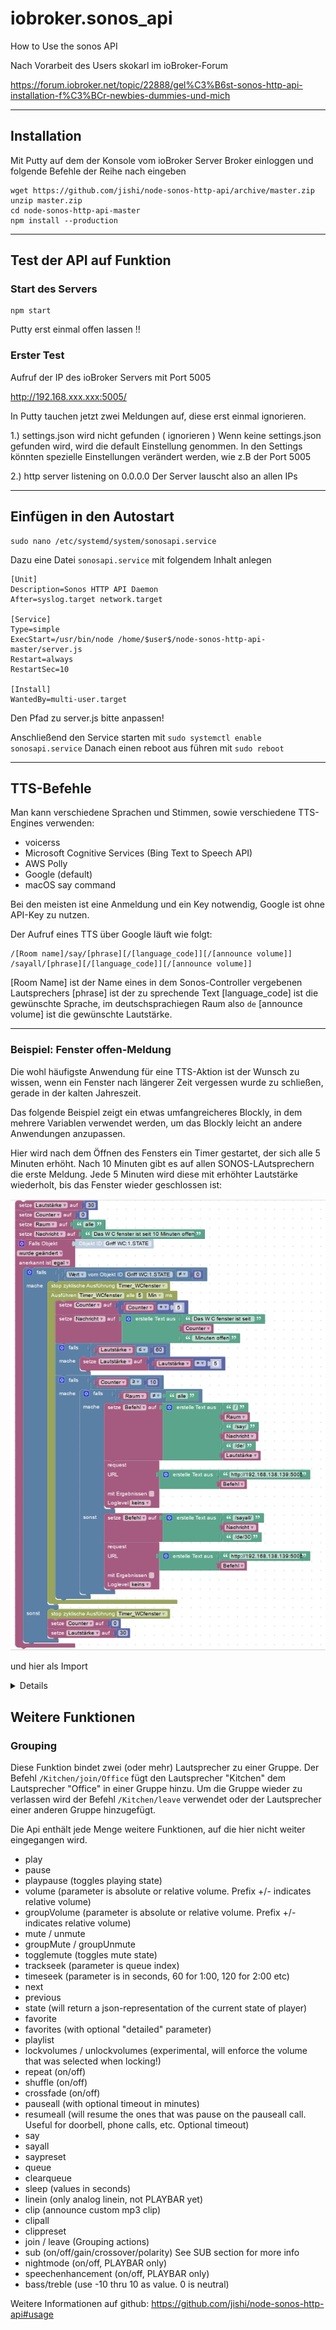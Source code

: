 # iobroker.sonos_api
How to Use the sonos API

Nach Vorarbeit des Users skokarl im ioBroker-Forum

https://forum.iobroker.net/topic/22888/gel%C3%B6st-sonos-http-api-installation-f%C3%BCr-newbies-dummies-und-mich

---

## Installation

Mit Putty auf dem der Konsole vom ioBroker Server Broker einloggen
und folgende Befehle der Reihe nach eingeben


```
wget https://github.com/jishi/node-sonos-http-api/archive/master.zip
unzip master.zip
cd node-sonos-http-api-master
npm install --production
```
---
## Test der API auf Funktion
### Start des Servers

```
npm start
```
Putty erst einmal offen lassen !!

### Erster Test

Aufruf der IP des ioBroker Servers mit Port 5005

http://192.168.xxx.xxx:5005/

In Putty tauchen jetzt zwei Meldungen auf, diese erst einmal ignorieren.

1.) settings.json wird nicht gefunden ( ignorieren )
Wenn keine settings.json gefunden wird, wird die default Einstellung genommen.
In den Settings könnten spezielle Einstellungen verändert werden, wie z.B der Port 5005

2.) http server listening on 0.0.0.0
Der Server lauscht also an allen IPs

---
## Einfügen in den Autostart
```
sudo nano /etc/systemd/system/sonosapi.service
```

Dazu eine Datei `sonosapi.service` mit folgendem Inhalt anlegen

```
[Unit]
Description=Sonos HTTP API Daemon
After=syslog.target network.target

[Service]
Type=simple
ExecStart=/usr/bin/node /home/$user$/node-sonos-http-api-master/server.js
Restart=always
RestartSec=10

[Install]
WantedBy=multi-user.target
```

Den Pfad zu server.js bitte anpassen!

Anschließend den Service starten mit `sudo systemctl enable sonosapi.service`
Danach einen reboot aus führen mit `sudo reboot`

---

## TTS-Befehle
Man kann verschiedene Sprachen und Stimmen, sowie verschiedene TTS-Engines verwenden:

* voicerss
* Microsoft Cognitive Services (Bing Text to Speech API)
* AWS Polly
* Google (default)
* macOS say command

Bei den meisten ist eine Anmeldung und ein Key notwendig, Google ist ohne API-Key zu nutzen.

Der Aufruf eines TTS über Google läuft wie folgt:

```
/[Room name]/say/[phrase][/[language_code]][/[announce volume]]
/sayall/[phrase][/[language_code]][/[announce volume]]
```

[Room Name] ist der Name eines in dem Sonos-Controller vergebenen Lautsprechers
[phrase] ist der zu sprechende Text
[language_code] ist die gewünschte Sprache, im deutschsprachiegen Raum also `de`
[announce volume] ist die gewünschte Lautstärke. 

---

### Beispiel: Fenster offen-Meldung
Die wohl häufigste Anwendung für eine TTS-Aktion ist der Wunsch zu wissen, wenn ein Fenster nach längerer Zeit vergessen wurde zu schließen, gerade in der kalten Jahreszeit.

Das folgende Beispiel zeigt ein etwas umfangreicheres Blockly, in dem mehrere Variablen verwendet werden, um das Blockly leicht an andere Anwendungen anzupassen.

Hier wird nach dem Öffnen des Fensters ein Timer gestartet, der sich alle 5 Minuten erhöht.
Nach 10 Minuten gibt es auf allen SONOS-LAutsprechern die erste Meldung.
Jede  5 Minuten wird diese mit erhöhter Lautstärke wiederholt, bis das Fenster wieder geschlossen ist:

![Hier soll das Bild sein](Blockly_Ansage_WC_Fenster.png "Das Blockly als Bild")

und hier als Import

<details>
¸¸¸
<xml xmlns="http://www.w3.org/1999/xhtml">
  <variables>
    <variable type="" id="@^s0bK9fM:FXZwSl7)^N">Lautstärke</variable>
    <variable type="" id="6:s1Zo4W5}f483}-qH}T">Counter</variable>
    <variable type="" id="SFwS`:dt]EDO$hdjaz:5">Raum</variable>
    <variable type="" id="gvn.@ec[1RiFVpP7PX{a">Nachricht</variable>
    <variable type="undefined" id="Timer_WCfenster">Timer_WCfenster</variable>
    <variable type="" id="1T#Gu#s8/SO!EIx[Q,9=">Befehl</variable>
  </variables>
  <block type="variables_set" id="q{;[qF4pxCOp@7|.kUM4" x="188" y="-487">
    <field name="VAR" id="@^s0bK9fM:FXZwSl7)^N" variabletype="">Lautstärke</field>
    <value name="VALUE">
      <block type="math_number" id="gSS+(#*mDEN:JgfL@`wz">
        <field name="NUM">30</field>
      </block>
    </value>
    <next>
      <block type="variables_set" id="S@vH848L$j=0ywb)[}fP">
        <field name="VAR" id="6:s1Zo4W5}f483}-qH}T" variabletype="">Counter</field>
        <value name="VALUE">
          <block type="math_number" id="_Va5N^VM3I|Bxz@}*7Qh">
            <field name="NUM">0</field>
          </block>
        </value>
        <next>
          <block type="variables_set" id="i0(fyj`ojuMM~w/sIJkm">
            <field name="VAR" id="SFwS`:dt]EDO$hdjaz:5" variabletype="">Raum</field>
            <value name="VALUE">
              <block type="text" id="*|*o=(NTCaGIUc5L}M#@">
                <field name="TEXT">alle</field>
              </block>
            </value>
            <next>
              <block type="variables_set" id="Brv7I`#{[,Y4b:iq=cP8">
                <field name="VAR" id="gvn.@ec[1RiFVpP7PX{a" variabletype="">Nachricht</field>
                <value name="VALUE">
                  <block type="text" id="FO#/mWcmHx42?Q^{BvgR">
                    <field name="TEXT">Das W C fenster ist seit 10 Minuten offen</field>
                  </block>
                </value>
                <next>
                  <block type="on_ext" id="*$F$h%MF@=voV_mnHxLk">
                    <mutation items="1"></mutation>
                    <field name="CONDITION">ne</field>
                    <field name="ACK_CONDITION"></field>
                    <value name="OID0">
                      <shadow type="field_oid" id="ULPFV!EFYivh/tGiULG*">
                        <field name="oid">hm-rpc.0.JRT0001400.1.STATE</field>
                      </shadow>
                    </value>
                    <statement name="STATEMENT">
                      <block type="controls_if" id="y)yHf/q-?:(j/Q*dwe(c">
                        <mutation else="1"></mutation>
                        <value name="IF0">
                          <block type="logic_compare" id="t#/rRBq=7!Wd%Jxns8/@">
                            <field name="OP">NEQ</field>
                            <value name="A">
                              <block type="get_value" id="0l;1(ei`iKBK]5-zRb^t">
                                <field name="ATTR">val</field>
                                <field name="OID">hm-rpc.0.JRT0001400.1.STATE</field>
                              </block>
                            </value>
                            <value name="B">
                              <block type="math_number" id="YY:g3hS.)6Gh+45Dtk7i">
                                <field name="NUM">0</field>
                              </block>
                            </value>
                          </block>
                        </value>
                        <statement name="DO0">
                          <block type="timeouts_clearinterval" id="u{%g}+LYK5ek*DE@NkK[">
                            <field name="NAME">Timer_WCfenster</field>
                            <next>
                              <block type="timeouts_setinterval" id=":nL4Pw_k(Kf.jA!XMj*e">
                                <field name="NAME">Timer_WCfenster</field>
                                <field name="INTERVAL">5</field>
                                <field name="UNIT">min</field>
                                <statement name="STATEMENT">
                                  <block type="variables_set" id="nI?TFBxvyt},^dN$~trc">
                                    <field name="VAR" id="6:s1Zo4W5}f483}-qH}T" variabletype="">Counter</field>
                                    <value name="VALUE">
                                      <block type="math_arithmetic" id="7#RafW+X,_c5JF/8H4?0">
                                        <field name="OP">ADD</field>
                                        <value name="A">
                                          <shadow type="math_number" id="vQ6)nub,ePq`*|,=[w3d">
                                            <field name="NUM">1</field>
                                          </shadow>
                                          <block type="variables_get" id="48jA23v`2Hh)m63coJz`">
                                            <field name="VAR" id="6:s1Zo4W5}f483}-qH}T" variabletype="">Counter</field>
                                          </block>
                                        </value>
                                        <value name="B">
                                          <shadow type="math_number" id="0+mw;mJ@CC9P85FRknk?">
                                            <field name="NUM">5</field>
                                          </shadow>
                                        </value>
                                      </block>
                                    </value>
                                    <next>
                                      <block type="variables_set" id="bl-miA0OUtio8DsmTJlJ">
                                        <field name="VAR" id="gvn.@ec[1RiFVpP7PX{a" variabletype="">Nachricht</field>
                                        <value name="VALUE">
                                          <block type="text_join" id=",LNlctr%P=?(F~taMOB(">
                                            <mutation items="3"></mutation>
                                            <value name="ADD0">
                                              <block type="text" id="XPR^x`{TLs/C},wFickb">
                                                <field name="TEXT">Das W C fenster ist seit </field>
                                              </block>
                                            </value>
                                            <value name="ADD1">
                                              <block type="variables_get" id="Bub#:@(_C=f5ONGMN,Cw">
                                                <field name="VAR" id="6:s1Zo4W5}f483}-qH}T" variabletype="">Counter</field>
                                              </block>
                                            </value>
                                            <value name="ADD2">
                                              <block type="text" id="}K)l#fBVM89E5iZ_,@c(">
                                                <field name="TEXT"> Minuten offen</field>
                                              </block>
                                            </value>
                                          </block>
                                        </value>
                                        <next>
                                          <block type="controls_if" id="z%6f_ZGAAWi2GZ;tS]F^">
                                            <value name="IF0">
                                              <block type="logic_compare" id="ed4uNFC+d$vuk9+Bz8{Q">
                                                <field name="OP">LTE</field>
                                                <value name="A">
                                                  <block type="variables_get" id="z=`wd`.`V$dn,]OuGCTB">
                                                    <field name="VAR" id="@^s0bK9fM:FXZwSl7)^N" variabletype="">Lautstärke</field>
                                                  </block>
                                                </value>
                                                <value name="B">
                                                  <block type="math_number" id="ML*WB=F,YmX0kI0R3@$j">
                                                    <field name="NUM">60</field>
                                                  </block>
                                                </value>
                                              </block>
                                            </value>
                                            <statement name="DO0">
                                              <block type="variables_set" id="J+^IB,P,b-slW,_53*E!">
                                                <field name="VAR" id="@^s0bK9fM:FXZwSl7)^N" variabletype="">Lautstärke</field>
                                                <value name="VALUE">
                                                  <block type="math_arithmetic" id="tCE3ilPo~]j`o){McsHM">
                                                    <field name="OP">ADD</field>
                                                    <value name="A">
                                                      <shadow type="math_number" id="vQ6)nub,ePq`*|,=[w3d">
                                                        <field name="NUM">1</field>
                                                      </shadow>
                                                      <block type="variables_get" id="k=Tp`H/Ej]z#7ri!Um+s">
                                                        <field name="VAR" id="@^s0bK9fM:FXZwSl7)^N" variabletype="">Lautstärke</field>
                                                      </block>
                                                    </value>
                                                    <value name="B">
                                                      <shadow type="math_number" id="u[Z2Wg?hBcgE(XeJ,}Q$">
                                                        <field name="NUM">5</field>
                                                      </shadow>
                                                    </value>
                                                  </block>
                                                </value>
                                              </block>
                                            </statement>
                                            <next>
                                              <block type="controls_if" id="WJ%To+9c;ZktW[())7jO">
                                                <value name="IF0">
                                                  <block type="logic_compare" id="vwm`z6}X~V@*26lwrwVr">
                                                    <field name="OP">GTE</field>
                                                    <value name="A">
                                                      <block type="variables_get" id="-5+3oGu4pl?38R-F[LfN">
                                                        <field name="VAR" id="6:s1Zo4W5}f483}-qH}T" variabletype="">Counter</field>
                                                      </block>
                                                    </value>
                                                    <value name="B">
                                                      <block type="math_number" id="g|d,H)lbq.wa:O,MH=7+">
                                                        <field name="NUM">10</field>
                                                      </block>
                                                    </value>
                                                  </block>
                                                </value>
                                                <statement name="DO0">
                                                  <block type="controls_if" id="./Q3|;`OS9W])ALp^fdI">
                                                    <mutation else="1"></mutation>
                                                    <value name="IF0">
                                                      <block type="logic_compare" id="ITuPw}=|f)$EWGU!Sg$,">
                                                        <field name="OP">NEQ</field>
                                                        <value name="A">
                                                          <block type="variables_get" id="p~h16t!@6@;q!:$yW[0d">
                                                            <field name="VAR" id="SFwS`:dt]EDO$hdjaz:5" variabletype="">Raum</field>
                                                          </block>
                                                        </value>
                                                        <value name="B">
                                                          <block type="text" id="8}+n8~;*F;L+lPjbr^7m">
                                                            <field name="TEXT">alle</field>
                                                          </block>
                                                        </value>
                                                      </block>
                                                    </value>
                                                    <statement name="DO0">
                                                      <block type="variables_set" id="BY?T;$TYb4fbmeVO+/0S">
                                                        <field name="VAR" id="1T#Gu#s8/SO!EIx[Q,9=" variabletype="">Befehl</field>
                                                        <value name="VALUE">
                                                          <block type="text_join" id="z5T4qmW(ZsjWY?S}ow+$">
                                                            <mutation items="6"></mutation>
                                                            <value name="ADD0">
                                                              <block type="text" id="ms:NU#}0J[8+s/sJtWP!">
                                                                <field name="TEXT">/</field>
                                                              </block>
                                                            </value>
                                                            <value name="ADD1">
                                                              <block type="variables_get" id="PwsFL.g214Y:]#_2m0LS">
                                                                <field name="VAR" id="SFwS`:dt]EDO$hdjaz:5" variabletype="">Raum</field>
                                                              </block>
                                                            </value>
                                                            <value name="ADD2">
                                                              <block type="text" id="U!#)6,:sZ:tp*kTuuUm[">
                                                                <field name="TEXT">/say/</field>
                                                              </block>
                                                            </value>
                                                            <value name="ADD3">
                                                              <block type="variables_get" id="N!hFsUL6m{E6nnGrgB*7">
                                                                <field name="VAR" id="gvn.@ec[1RiFVpP7PX{a" variabletype="">Nachricht</field>
                                                              </block>
                                                            </value>
                                                            <value name="ADD4">
                                                              <block type="text" id="9B2RQfgdGuW_LI}Ph^d?">
                                                                <field name="TEXT">/de/</field>
                                                              </block>
                                                            </value>
                                                            <value name="ADD5">
                                                              <block type="variables_get" id="PXt*?LD60C[Tf3u4To--">
                                                                <field name="VAR" id="@^s0bK9fM:FXZwSl7)^N" variabletype="">Lautstärke</field>
                                                              </block>
                                                            </value>
                                                          </block>
                                                        </value>
                                                        <next>
                                                          <block type="request" id="%Cmgm;YVCkM@58d4}K;4">
                                                            <mutation with_statement="false"></mutation>
                                                            <field name="WITH_STATEMENT">FALSE</field>
                                                            <field name="LOG"></field>
                                                            <value name="URL">
                                                              <shadow type="text" id="2N%(5gEJVCv/OZJrdq/J">
                                                                <field name="TEXT">text</field>
                                                              </shadow>
                                                              <block type="text_join" id="=q*Bjikt]*c/o/xP@nI@">
                                                                <mutation items="2"></mutation>
                                                                <value name="ADD0">
                                                                  <block type="text" id="O@|Dj(Rx;IRoRvz_mA8(">
                                                                    <field name="TEXT">http://192.168.138.139:5005</field>
                                                                  </block>
                                                                </value>
                                                                <value name="ADD1">
                                                                  <block type="variables_get" id="paI|Y4m|FwdQ@TfX{+Bo">
                                                                    <field name="VAR" id="1T#Gu#s8/SO!EIx[Q,9=" variabletype="">Befehl</field>
                                                                  </block>
                                                                </value>
                                                              </block>
                                                            </value>
                                                          </block>
                                                        </next>
                                                      </block>
                                                    </statement>
                                                    <statement name="ELSE">
                                                      <block type="variables_set" id="zN~7#2;CEU{127GheI_f">
                                                        <field name="VAR" id="1T#Gu#s8/SO!EIx[Q,9=" variabletype="">Befehl</field>
                                                        <value name="VALUE">
                                                          <block type="text_join" id="C_UkCh(Y+fv_pKv2{eCM">
                                                            <mutation items="3"></mutation>
                                                            <value name="ADD0">
                                                              <block type="text" id="d(8r0f+{PO7=s$eKM}Wg">
                                                                <field name="TEXT">/sayall/</field>
                                                              </block>
                                                            </value>
                                                            <value name="ADD1">
                                                              <block type="variables_get" id="6}hNH{l,{yTBgWBmt0{G">
                                                                <field name="VAR" id="gvn.@ec[1RiFVpP7PX{a" variabletype="">Nachricht</field>
                                                              </block>
                                                            </value>
                                                            <value name="ADD2">
                                                              <block type="text" id="G%3cdi;8FXkS{NZR02wD">
                                                                <field name="TEXT">/de/30</field>
                                                              </block>
                                                            </value>
                                                          </block>
                                                        </value>
                                                        <next>
                                                          <block type="request" id="P:YmXs1^!k-@VjUQzZ7_">
                                                            <mutation with_statement="false"></mutation>
                                                            <field name="WITH_STATEMENT">FALSE</field>
                                                            <field name="LOG"></field>
                                                            <value name="URL">
                                                              <shadow type="text" id="2N%(5gEJVCv/OZJrdq/J">
                                                                <field name="TEXT">text</field>
                                                              </shadow>
                                                              <block type="text_join" id="HR]p-G@W%02ew]0]O|q`">
                                                                <mutation items="2"></mutation>
                                                                <value name="ADD0">
                                                                  <block type="text" id="{3a`Yvd8-=s.o9VJTM_Y">
                                                                    <field name="TEXT">http://192.168.138.139:5005</field>
                                                                  </block>
                                                                </value>
                                                                <value name="ADD1">
                                                                  <block type="variables_get" id="`u3^(S@1XgqA,$X1b,df">
                                                                    <field name="VAR" id="1T#Gu#s8/SO!EIx[Q,9=" variabletype="">Befehl</field>
                                                                  </block>
                                                                </value>
                                                              </block>
                                                            </value>
                                                          </block>
                                                        </next>
                                                      </block>
                                                    </statement>
                                                  </block>
                                                </statement>
                                              </block>
                                            </next>
                                          </block>
                                        </next>
                                      </block>
                                    </next>
                                  </block>
                                </statement>
                              </block>
                            </next>
                          </block>
                        </statement>
                        <statement name="ELSE">
                          <block type="timeouts_clearinterval" id=")w1trj_P`?%/lwxMJ#Y8">
                            <field name="NAME">Timer_WCfenster</field>
                            <next>
                              <block type="variables_set" id="cJp$3-cSu~[TzNr]Q;t_">
                                <field name="VAR" id="6:s1Zo4W5}f483}-qH}T" variabletype="">Counter</field>
                                <value name="VALUE">
                                  <block type="math_number" id="U2gP8Q.5g*!RsI2/u0]/">
                                    <field name="NUM">0</field>
                                  </block>
                                </value>
                                <next>
                                  <block type="variables_set" id="3R!t48Fv}706m[2*NWeP">
                                    <field name="VAR" id="@^s0bK9fM:FXZwSl7)^N" variabletype="">Lautstärke</field>
                                    <value name="VALUE">
                                      <block type="math_number" id="3cD`wY@rC{qISaNK7_;`">
                                        <field name="NUM">30</field>
                                      </block>
                                    </value>
                                  </block>
                                </next>
                              </block>
                            </next>
                          </block>
                        </statement>
                      </block>
                    </statement>
                  </block>
                </next>
              </block>
            </next>
          </block>
        </next>
      </block>
    </next>
  </block>
</xml>
```
</details>

## Weitere Funktionen

### Grouping
Diese Funktion bindet zwei (oder mehr) Lautsprecher zu einer Gruppe. Der Befehl `/Kitchen/join/Office` fügt den Lautsprecher "Kitchen" dem Lautsprecher "Office" in einer Gruppe hinzu. Um die Gruppe wieder zu verlassen wird der Befehl `/Kitchen/leave` verwendet oder der Lautsprecher einer anderen Gruppe hinzugefügt.


Die Api enthält jede Menge weitere Funktionen, auf die hier nicht weiter eingegangen wird.

* play
* pause
* playpause (toggles playing state)
* volume (parameter is absolute or relative volume. Prefix +/- indicates relative volume)
* groupVolume (parameter is absolute or relative volume. Prefix +/- indicates relative volume)
* mute / unmute
* groupMute / groupUnmute
* togglemute (toggles mute state)
* trackseek (parameter is queue index)
* timeseek (parameter is in seconds, 60 for 1:00, 120 for 2:00 etc)
* next
* previous
* state (will return a json-representation of the current state of player)
* favorite
* favorites (with optional "detailed" parameter)
* playlist
* lockvolumes / unlockvolumes (experimental, will enforce the volume that was selected when locking!)
* repeat (on/off)
* shuffle (on/off)
* crossfade (on/off)
* pauseall (with optional timeout in minutes)
* resumeall (will resume the ones that was pause on the pauseall call. Useful for doorbell, phone calls, etc. Optional timeout)
* say
* sayall
* saypreset
* queue
* clearqueue
* sleep (values in seconds)
* linein (only analog linein, not PLAYBAR yet)
* clip (announce custom mp3 clip)
* clipall
* clippreset
* join / leave (Grouping actions)
* sub (on/off/gain/crossover/polarity) See SUB section for more info
* nightmode (on/off, PLAYBAR only)
* speechenhancement (on/off, PLAYBAR only)
* bass/treble (use -10 thru 10 as value. 0 is neutral)

Weitere Informationen auf github:
https://github.com/jishi/node-sonos-http-api#usage

